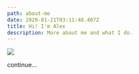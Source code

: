 ```yaml
---
path: about-me
date: 2020-01-21T03:11:48.407Z
title: Hi! I'm Alex
description: More about me and what I do.
---
```

![](/assets/about-me.jpg)

continue...
